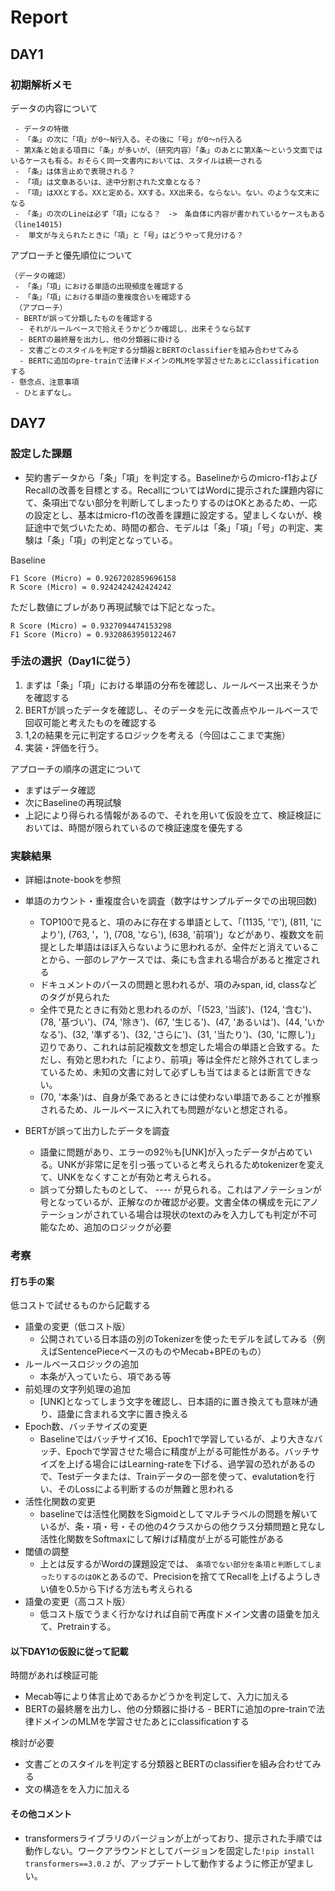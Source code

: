 # Report

## DAY1
### 初期解析メモ

データの内容について
```
 - データの特徴
 - 「条」の次に「項」が0〜N行入る。その後に「号」が0〜n行入る
 - 第X条と始まる項目に「条」が多いが、（研究内容）「条」のあとに第X条〜という文面ではいるケースも有る。おそらく同一文書内においては、スタイルは統一される
 - 「条」は体言止めで表現される？
 - 「項」は文章あるいは、途中分割された文章となる？
 - 「項」はXXとする。XXと定める。XXする。XX出来る。ならない。ない。のような文末になる
 - 「条」の次のLineは必ず「項」になる？　->　条自体に内容が書かれているケースもある（line14015)
 -  単文が与えられたときに「項」と「号」はどうやって見分ける？
``` 

アプローチと優先順位について
```
（データの確認）
 - 「条」「項」における単語の出現頻度を確認する
 - 「条」「項」における単語の重複度合いを確認する
 （アプローチ）
 - BERTが誤って分類したものを確認する
  - それがルールベースで拾えそうかどうか確認し、出来そうなら試す
  - BERTの最終層を出力し、他の分類器に掛ける  
  - 文書ごとのスタイルを判定する分類器とBERTのclassifierを組み合わせてみる
  - BERTに追加のpre-trainで法律ドメインのMLMを学習させたあとにclassificationする
- 懸念点、注意事項
 - ひとまずなし。
 ```

## DAY7

### 設定した課題
- 契約書データから「条」「項」を判定する。Baselineからのmicro-f1およびRecallの改善を目標とする。RecallについてはWordに提示された課題内容にて、条項出でない部分を判断してしまったりするのはOKとあるため、一応の設定とし、基本はmicro-f1の改善を課題に設定する。望ましくないが、検証途中で気づいたため、時間の都合、モデルは「条」「項」「号」の判定、実験は「条」「項」の判定となっている。

Baseline
```
F1 Score (Micro) = 0.9267202859696158
R Score (Micro) = 0.9242424242424242
```
ただし数値にブレがあり再現試験では下記となった。
```
R Score (Micro) = 0.9327094474153298
F1 Score (Micro) = 0.9320863950122467
```

### 手法の選択（Day1に従う）
 1. まずは「条」「項」における単語の分布を確認し、ルールベース出来そうかを確認する
 2. BERTが誤ったデータを確認し、そのデータを元に改善点やルールベースで回収可能と考えたものを確認する
 3. 1,2の結果を元に判定するロジックを考える（今回はここまで実施）
 4. 実装・評価を行う。
 
 アプローチの順序の選定について
 - まずはデータ確認
 - 次にBaselineの再現試験
 - 上記により得られる情報があるので、それを用いて仮設を立て、検証検証においては、時間が限られているので検証速度を優先する



### 実験結果

- 詳細はnote-bookを参照
- 単語のカウント・重複度合いを調査（数字はサンプルデータでの出現回数)
  - TOP100で見ると、項のみに存在する単語として、「(1135, 'で'), (811, 'により'), (763, '，'), (708, 'なら'), (638, '前項')」などがあり、複数文を前提とした単語はほぼ入らないように思われるが、全件だと消えていることから、一部のレアケースでは、条にも含まれる場合があると推定される
  - ドキュメントのパースの問題と思われるが、項のみspan, id, classなどのタグが見られた
  - 全件で見たときに有効と思われるのが、「(523, '当該')、(124, '含む')、(78, '基づい')、(74, '除き')、(67, '生じる')、(47, 'あるいは')、(44, 'いかなる')、(32, '準ずる')、(32, 'さらに')、(31, '当たり')、(30, 'に際し')」辺りであり、これれは前記複数文を想定した場合の単語と合致する。ただし、有効と思われた「により、前項」等は全件だと除外されてしまっているため、未知の文書に対して必ずしも当てはまるとは断言できない。
  - (70, '本条')は、自身が条であるときには使わない単語であることが推察されるため、ルールベースに入れても問題がないと想定される。

  
- BERTが誤って出力したデータを調査
  - 語彙に問題があり、エラーの92％も[UNK]が入ったデータが占めている。UNKが非常に足を引っ張っていると考えられるためtokenizerを変えて、UNKをなくすことが有効と考えられる。
  - 誤って分類したものとして、 ---- が見られる。これはアノテーションが号となっているが、正解なのか確認が必要。文書全体の構成を元にアノテーションがされている場合は現状のtextのみを入力しても判定が不可能なため、追加のロジックが必要

### 考察

####  打ち手の案

低コストで試せるものから記載する
- 語彙の変更（低コスト版）
  - 公開されている日本語の別のTokenizerを使ったモデルを試してみる（例えばSentencePieceベースのものやMecab+BPEのもの）
- ルールベースロジックの追加
  - 本条が入っていたら、項である等
- 前処理の文字列処理の追加
  - [UNK]となってしまう文字を確認し、日本語的に置き換えても意味が通り、語彙に含まれる文字に置き換える
- Epoch数、バッチサイズの変更
  - Baselineではバッチサイズ16、Epoch1で学習しているが、より大きなバッチ、Epochで学習させた場合に精度が上がる可能性がある。バッチサイズを上げる場合にはLearning-rateを下げる、過学習の恐れがあるので、Testデータまたは、Trainデータの一部を使って、evalutationを行い、そのLossによる判断するのが無難と思われる
- 活性化関数の変更
  - baselineでは活性化関数をSigmoidとしてマルチラベルの問題を解いているが、条・項・号・その他の4クラスからの他クラス分類問題と見なし活性化関数をSoftmaxにして解けば精度が上がる可能性がある
- 閾値の調整
  - 上とは反するがWordの課題設定では、 `条項でない部分を条項と判断してしまったりするのはOK`とあるので、Precisionを捨ててRecallを上げるようしきい値を0.5から下げる方法も考えられる
- 語彙の変更（高コスト版） 
  - 低コスト版でうまく行かなければ自前で再度ドメイン文書の語彙を加えて、Pretrainする。
  
#### 以下DAY1の仮設に従って記載

時間があれば検証可能

- Mecab等により体言止めであるかどうかを判定して、入力に加える
- BERTの最終層を出力し、他の分類器に掛ける  - BERTに追加のpre-trainで法律ドメインのMLMを学習させたあとにclassificationする

検討が必要

- 文書ごとのスタイルを判定する分類器とBERTのclassifierを組み合わせてみる
- 文の構造をを入力に加える

#### その他コメント

- transformersライブラリのバージョンが上がっており、提示された手順では動作しない。ワークアラウンドとしてバージョンを固定した`!pip install transformers==3.0.2`
が、アップデートして動作するように修正が望ましい。

